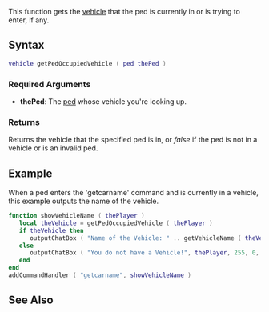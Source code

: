 This function gets the [vehicle](/vehicle.md "wikilink") that the ped is currently in or is trying to enter, if any.

Syntax
------

``` lua
vehicle getPedOccupiedVehicle ( ped thePed )
```

### Required Arguments

-   **thePed**: The [ped](/ped.md "wikilink") whose vehicle you're looking up.

### Returns

Returns the vehicle that the specified ped is in, or *false* if the ped is not in a vehicle or is an invalid ped.

Example
-------

When a ped enters the 'getcarname' command and is currently in a vehicle, this example outputs the name of the vehicle.

``` lua
function showVehicleName ( thePlayer )
   local theVehicle = getPedOccupiedVehicle ( thePlayer )
   if theVehicle then
      outputChatBox ( "Name of the Vehicle: " .. getVehicleName ( theVehicle ), thePlayer )
   else
      outputChatBox ( "You do not have a Vehicle!", thePlayer, 255, 0, 0, true )
   end
end
addCommandHandler ( "getcarname", showVehicleName )
```

See Also
--------
